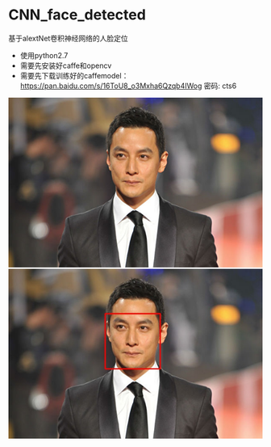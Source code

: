 # CNN_face_detected
基于alextNet卷积神经网络的人脸定位

- 使用python2.7
- 需要先安装好caffe和opencv
- 需要先下载训练好的caffemodel：https://pan.baidu.com/s/16ToU8_o3Mxha6Qzqb4IWog 密码: cts6


![图](https://raw.githubusercontent.com/15018672980/CNN_face_detected/master/11.jpg)
![图](https://raw.githubusercontent.com/15018672980/CNN_face_detected/master/result.jpg)
